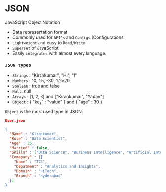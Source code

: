 # JSON
JavaScript Object Notation

- Data representation format
- Commonly used for `API's` and `Configs` (Configurations)
- `Lightweight` and easy to `Read/Write`
- `Superset` of JavaScript
- Easily `integrates` with almost every language.

### `JSON types`
- `Strings` : "Kirankumar", "Hi", "I"
- `Numbers` : 10, 1.5, -30, 1.2e20
- `Boolean` : true and false
- `Null`: null
- `Arrays` : [1, 2, 3] and ["Kirankumar", "Yadav"]
- `Object` : { "key" : "value" } and { "age" : 30 }

`Object` is the most used type in JSON.

```json
User.json 

{
  "Name" : "Kirankumar",
  "Role" : "Data Scientist",
  "Age" : 25,
  "Married" : false,
  "Skills" : ["Data Science", "Business Intelligence", "Artificial Intelligence"],
  "Comapany" : [{
    "Name" : "TCS",
    "Depatment" : "Analytics and Insights",
    "Domain" : "HiTech",
    "Branch" : "Hyderabad"
  }]
}
```
